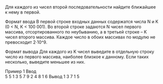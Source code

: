 Для каждого из чисел второй последовательности найдите ближайшее к нему в первой.

Формат ввода
В первой строке входных данных содержатся числа N и K (0 < N, K < 100 001). Во второй строке задаются N чисел первого массива, отсортированного по неубыванию, а в третьей строке – K чисел второго массива. Каждое число в обоих массивах по модулю не превосходит 2⋅10^9.

Формат вывода
Для каждого из K чисел выведите в отдельную строку число из первого массива, наиболее близкое к данному. Если таких несколько, выведите меньшее из них.

Пример 1
Ввод	
5 5
1 3 5 7 9 
2 4 8 1 6 
Вывод
1
3
7
1
5
